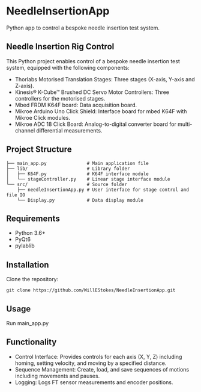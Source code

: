 # NeedleInsertionApp

Python app to control a bespoke needle insertion test system.

## Needle Insertion Rig Control

This Python project enables control of a bespoke needle insertion test system, equipped with the following components:

- Thorlabs Motorised Translation Stages: Three stages (X-axis, Y-axis and Z-axis).
- Kinesis® K-Cube™ Brushed DC Servo Motor Controllers: Three controllers for the motorised stages.
- Mbed FRDM K64F board: Data acquisition board.
- Mikroe Arduino Uno Click Shield: Interface board for mbed K64F with Mikroe Click modules.
- Mikroe ADC 18 Click Board: Analog-to-digital converter board for multi-channel differential measurements.

## Project Structure

```
├── main_app.py               # Main application file
├── lib/                      # Library folder
│   ├── K64F.py               # K64F interface module
│   └── stageController.py    # Linear stage interface module
└── src/                      # Source folder
    ├── needleInsertionApp.py # User interface for stage control and file IO
    └── Display.py            # Data display module
```

## Requirements
- Python 3.6+
- PyQt6
- pylablib

## Installation

Clone the repository:

`git clone https://github.com/WillEStokes/NeedleInsertionApp.git`

## Usage

Run main_app.py

## Functionality
- Control Interface: Provides controls for each axis (X, Y, Z) including homing, setting velocity, and moving by a specified distance.
- Sequence Management: Create, load, and save sequences of motions including movements and pauses.
- Logging: Logs FT sensor measurements and encoder positions.
